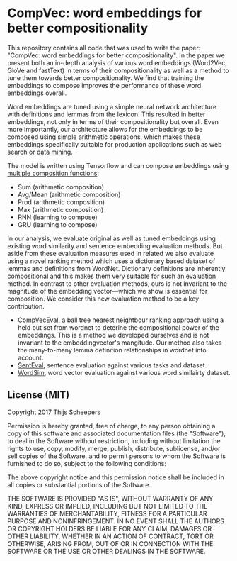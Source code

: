 # CompVec: word embeddings for better compositionality

This repository contains all code that was used to write the paper: "CompVec: word embeddings for better compositionality". In the paper we present both an in-depth analysis of various word embeddings (Word2Vec, GloVe and fastText) in terms of their compositionality as well as a method to tune them towards better compositionality. We find that training the embeddings to compose improves the performance of these word embeddings overall.

Word embeddings are tuned using a simple neural network architecture with definitions and lemmas from the lexicon. This resulted in better embeddings, not only in terms of their compositionality but overall. Even more importantly, our architecture allows for the embeddings to be composed using simple arithmetic operations, which makes these embeddings specifically suitable for production applications such as web search or data mining.

The model is written using Tensorflow and can compose embeddings using [multiple composition functions](src/model.py#L89):

- Sum (arithmetic composition)
- Avg/Mean (arithmetic composition)
- Prod (arithmetic composition)
- Max (arithmetic composition)
- RNN (learning to compose)
- GRU (learning to compose)

In our analysis, we evaluate original as well as tuned embeddings using existing word similarity and sentence embedding evaluation methods. But aside from these evaluation measures used in related we also evaluate using a novel ranking method which uses a dictionary based dataset of lemmas and definitions from WordNet. Dictionary definitions are inherently compositional and this makes them very suitable for such an evaluation method. In contrast to other evaluation methods, ours is not invariant to the magnitude of the embedding vector—which we show is essential for composition. We consider this new evaluation method to be a key contribution.

- [CompVecEval](src/evaluate/nn.py), a ball tree nearest neightbour ranking approach using a held out set from wordnet to deterine the compositional power of the embeddings. This is a method we developed ourselves and is not invariant to the embeddingvector's mangitude. Our method also takes the many-to-many lemma definition relationships in wordnet into account.
- [SentEval](src/evaluate/senteval.py), sentence evaluation against various tasks and dataset.
- [WordSim](src/evaluate/wordsim.py), word vector evaluation against various word similairty dataset.


License (MIT)
-----

Copyright 2017 Thijs Scheepers

Permission is hereby granted, free of charge, to any person obtaining a copy of this software and associated documentation files (the "Software"), to deal in the Software without restriction, including without limitation the rights to use, copy, modify, merge, publish, distribute, sublicense, and/or sell copies of the Software, and to permit persons to whom the Software is furnished to do so, subject to the following conditions:

The above copyright notice and this permission notice shall be included in all copies or substantial portions of the Software.

THE SOFTWARE IS PROVIDED "AS IS", WITHOUT WARRANTY OF ANY KIND, EXPRESS OR IMPLIED, INCLUDING BUT NOT LIMITED TO THE WARRANTIES OF MERCHANTABILITY, FITNESS FOR A PARTICULAR PURPOSE AND NONINFRINGEMENT. IN NO EVENT SHALL THE AUTHORS OR COPYRIGHT HOLDERS BE LIABLE FOR ANY CLAIM, DAMAGES OR OTHER LIABILITY, WHETHER IN AN ACTION OF CONTRACT, TORT OR OTHERWISE, ARISING FROM, OUT OF OR IN CONNECTION WITH THE SOFTWARE OR THE USE OR OTHER DEALINGS IN THE SOFTWARE.
